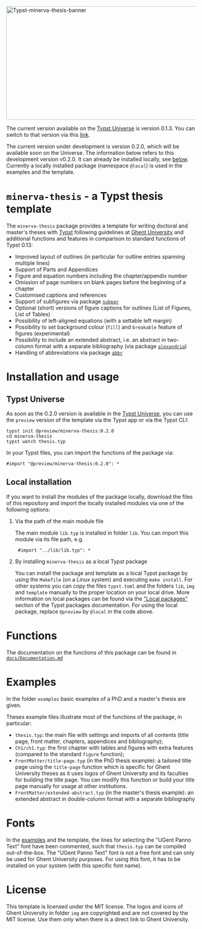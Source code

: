 <img width="2146" height="302" alt="Typst-minerva-thesis-banner" src="https://github.com/user-attachments/assets/0a116493-7518-46c2-bd72-c51f20adbee0" />

The current version available on the [Typst Universe](https://typst.app/universe/package/minerva-thesis) is version 0.1.3. 
You can switch to that version via this [link](https://github.com/lvandevelde/typst-minerva-thesis/tree/v0.1.3).

The current version under development is version 0.2.0, which will be available soon on the Universe.
The information below refers to this development version v0.2.0.
It can already be installed locally, see [below](#local-installation). Currently a locally installed package (namespace `@local`) is used in the examples and the template. 



# `minerva-thesis` - a Typst thesis template

The `minerva-thesis` package provides a template for writing doctoral and master's theses with [Typst](https://typst.app/) following guidelines at [Ghent University](https://www.ugent.be/en) and additional functions and features in comparison to standard functions of Typst 0.13:

- Improved layout of outlines (in particular for outline entries spanning multiple lines)
- Support of Parts and Appendices
- Figure and equation numbers including the chapter/appendix number
- Omission of page numbers on blank pages before the beginning of a chapter
- Customised captions and references
- Support of subfigures via package [`subpar`](https://typst.app/universe/package/subpar)
- Optional (short) versions of figure captions for outlines (List of Figures, List of Tables)
- Possibility of left-aligned equations (with a settable left margin)
- Possibility to set background colour (`fill`) and `breakable` feature of figures (experimental)
- Possibility to include an extended abstract, i.e. an abstract in two-column format with a separate bibliography (via package [`alexandria`](https://typst.app/universe/package/alexandria))
- Handling of abbreviations via package [`abbr`](https://typst.app/universe/package/abbr)

# Installation and usage

## Typst Universe
As soon as the 0.2.0 version is available in the [Typst Universe](https://typst.app/universe/package/minerva-thesis), you can use the `preview` version of the template via the Typst app or via the Typst CLI:

    typst init @preview/minerva-thesis:0.2.0  
    cd minerva-thesis
    typst watch thesis.typ

In your Typst files, you can import the functions of the package via:

    #import "@preview/minerva-thesis:0.2.0": *

## Local installation    
    
If you want to install the modules of the package locally, download the files of this repository and import the locally installed modules via one of the following options:

1. <a name="filepath"></a> Via the path of the main module file  

    The main module `lib.typ` is installed in folder `lib`. You can import this module via its file path, e.g.
    
        #import "../lib/lib.typ": *

2. <a name="localpackage"></a> By installing `minerva-thesis` as a local Typst package 

    You can install the package and template as a local Typst package by using the `Makefile` (on a Linux system) and executing `make install`. For other systems you can copy the files `typst.toml` and the folders `lib`, `img` and `template` manually to the proper location on your local drive. More information on local packages can be found via the ["Local packages"](https://github.com/typst/packages/?tab=readme-ov-file#local-packages) section of the Typst packages documentation. 
    For using the local package, replace `@preview` by `@local` in the code above.


# Functions

The documentation on the functions of this package can be found in [`docs/Documentation.md`](docs/Documentation.md) 
 
# Examples

In the folder `examples` basic examples of a PhD and a master's thesis are given. 

Theses example files illustrate most of the functions of the package, in particular:

- `thesis.typ`: the main file with settings and imports of all contents (title page, front matter, chapters, appendices and bibliography);
- `Ch1/ch1.typ`: the first chapter with tables and figures with extra features (compared to the standard `figure` function);
- `FrontMatter/title-page.typ` (in the PhD thesis example): a tailored title page using the `title-page` function which is specific for Ghent University theses as it uses logos of Ghent University and its faculties for building the title page. You can modify this function or build your title page manually for usage at other institutions.
- `FrontMatter/extended-abstract.typ` (in the master's thesis example): an extended abstract in double-column format with a separate bibliography


# Fonts

In the  [examples](#examples) and the template, the lines for selecting the "UGent Panno Text" font have been commented, such that `thesis.typ` can be compiled out-of-the-box. The "UGent Panno Text" font is not a free font and can only be used for Ghent University purposes. For using this font, it has to be installed on your system (with this specific font name).


# License
This template is licensed under the MIT license.
The logos and icons of Ghent University in folder `img` are copyrighted and are not covered by the MIT license. Use them only when there is a direct link to Ghent University. 
